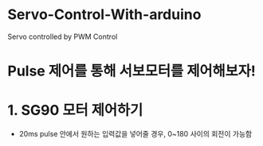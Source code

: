 # Servo-Control-With-arduino
Servo controlled by PWM Control 

# Pulse 제어를 통해 서보모터를 제어해보자!

# 1. SG90 모터 제어하기 
- 20ms pulse 안에서 원하는 입력값을 넣어줄 경우, 0~180 사이의 회전이 가능함 

